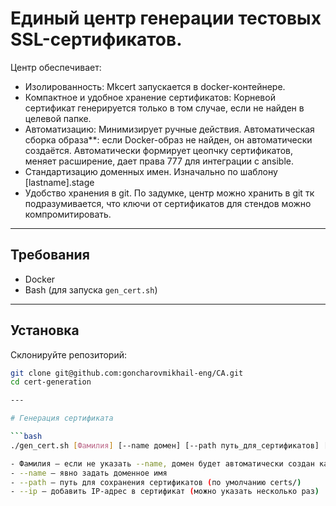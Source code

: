 # Единый центр генерации тестовых SSL-сертификатов. 

Центр обеспечивает: 
 - Изолированность: Mkcert запускается в docker-контейнере.
 - Компактное и удобное хранение сертификатов: Корневой сертификат генерируется только в том случае, если не найден в целевой папке.
 - Автоматизацию: Минимизирует ручные действия. Автоматическая сборка образа**: если Docker-образ не найден, он автоматически создаётся. Автоматически формирует цеопчку сертификатов, меняет расширение, дает права 777 для интеграции с ansible.
 - Стандартизацию доменных имен. Изначально по шаблону [lastname].stage
 - Удобство хранения в git. По задумке, центр можно хранить в git тк подразумивается, что ключи от сертификатов для стендов можно компромитировать.
---

## Требования

- Docker
- Bash (для запуска `gen_cert.sh`)

---

## Установка

Склонируйте репозиторий:

```bash
git clone git@github.com:goncharovmikhail-eng/CA.git
cd cert-generation

---

# Генерация сертификата

```bash
./gen_cert.sh [Фамилия] [--name домен] [--path путь_для_сертификатов] [--ip ip_адрес]

- Фамилия — если не указать --name, домен будет автоматически создан как [lastname].stage
- --name — явно задать доменное имя
- --path — путь для сохранения сертификатов (по умолчанию certs/)
- --ip — добавить IP-адрес в сертификат (можно указать несколько раз)
